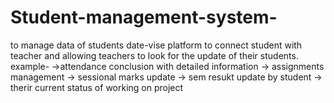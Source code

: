 # Student-management-system-
to manage data of students date-vise
platform to connect student with teacher 
and allowing teachers to look for the update of their students.
example-
->attendance conclusion with detailed information 
-> assignments management 
-> sessional marks update
-> sem resukt update by student 
-> therir current status of working on project 

